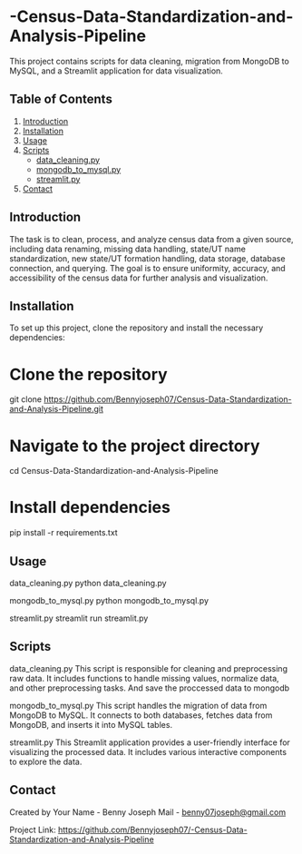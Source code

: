 # -Census-Data-Standardization-and-Analysis-Pipeline
This project contains scripts for data cleaning, migration from MongoDB to MySQL, and a Streamlit application for data visualization.

## Table of Contents

1. [Introduction](#introduction)
2. [Installation](#installation)
3. [Usage](#usage)
4. [Scripts](#scripts)
   - [data_cleaning.py](#data_cleaningpy)
   - [mongodb_to_mysql.py](#mongodb_to_mysqlpy)
   - [streamlit.py](#streamlitpy)
5. [Contact](#contact)

## Introduction

The task is to clean, process, and analyze census data from a given source, including data renaming, missing data handling, state/UT name standardization, 
new state/UT formation handling, data storage, database connection, and querying. The goal is to ensure uniformity, accuracy, and accessibility of the 
census data for further analysis and visualization.


## Installation

To set up this project, clone the repository and install the necessary dependencies:


# Clone the repository
git clone https://github.com/Bennyjoseph07/Census-Data-Standardization-and-Analysis-Pipeline.git

# Navigate to the project directory
cd Census-Data-Standardization-and-Analysis-Pipeline

# Install dependencies
pip install -r requirements.txt

## Usage

data_cleaning.py
python data_cleaning.py

mongodb_to_mysql.py
python mongodb_to_mysql.py

streamlit.py
streamlit run streamlit.py

## Scripts
data_cleaning.py
This script is responsible for cleaning and preprocessing raw data. It includes functions to handle missing values, normalize data, and other preprocessing tasks.
And save the proccessed data to mongodb

mongodb_to_mysql.py
This script handles the migration of data from MongoDB to MySQL. It connects to both databases, fetches data from MongoDB, and inserts it into MySQL tables.

streamlit.py
This Streamlit application provides a user-friendly interface for visualizing the processed data. It includes various interactive components to explore the data.


## Contact
Created by Your Name - Benny Joseph
Mail - benny07joseph@gmail.com

Project Link: https://github.com/Bennyjoseph07/-Census-Data-Standardization-and-Analysis-Pipeline
